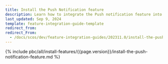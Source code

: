 ```yaml
---
title: Install the Push Notification feature
description: Learn how to integrate the Push notification feature into your project
last_updated: Sep 9, 2024
template: feature-integration-guide-template
redirect_from:
redirect_From:
  - /docs/scos/dev/feature-integration-guides/202311.0/install-the-push-notification-feature.html
---
```


{% include pbc/all/install-features/{{page.version}}/install-the-push-notification-feature.md %} <!-- To edit, see /_includes/pbc/all/install-features/202311.0/install-the-push-notification-feature.md -->
